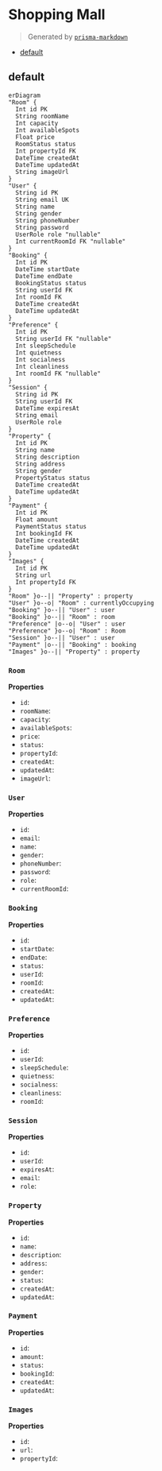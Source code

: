 # Shopping Mall
> Generated by [`prisma-markdown`](https://github.com/samchon/prisma-markdown)

- [default](#default)

## default
```mermaid
erDiagram
"Room" {
  Int id PK
  String roomName
  Int capacity
  Int availableSpots
  Float price
  RoomStatus status
  Int propertyId FK
  DateTime createdAt
  DateTime updatedAt
  String imageUrl
}
"User" {
  String id PK
  String email UK
  String name
  String gender
  String phoneNumber
  String password
  UserRole role "nullable"
  Int currentRoomId FK "nullable"
}
"Booking" {
  Int id PK
  DateTime startDate
  DateTime endDate
  BookingStatus status
  String userId FK
  Int roomId FK
  DateTime createdAt
  DateTime updatedAt
}
"Preference" {
  Int id PK
  String userId FK "nullable"
  Int sleepSchedule
  Int quietness
  Int socialness
  Int cleanliness
  Int roomId FK "nullable"
}
"Session" {
  String id PK
  String userId FK
  DateTime expiresAt
  String email
  UserRole role
}
"Property" {
  Int id PK
  String name
  String description
  String address
  String gender
  PropertyStatus status
  DateTime createdAt
  DateTime updatedAt
}
"Payment" {
  Int id PK
  Float amount
  PaymentStatus status
  Int bookingId FK
  DateTime createdAt
  DateTime updatedAt
}
"Images" {
  Int id PK
  String url
  Int propertyId FK
}
"Room" }o--|| "Property" : property
"User" }o--o| "Room" : currentlyOccupying
"Booking" }o--|| "User" : user
"Booking" }o--|| "Room" : room
"Preference" |o--o| "User" : user
"Preference" }o--o| "Room" : Room
"Session" }o--|| "User" : user
"Payment" |o--|| "Booking" : booking
"Images" }o--|| "Property" : property
```

### `Room`

**Properties**
  - `id`: 
  - `roomName`: 
  - `capacity`: 
  - `availableSpots`: 
  - `price`: 
  - `status`: 
  - `propertyId`: 
  - `createdAt`: 
  - `updatedAt`: 
  - `imageUrl`: 

### `User`

**Properties**
  - `id`: 
  - `email`: 
  - `name`: 
  - `gender`: 
  - `phoneNumber`: 
  - `password`: 
  - `role`: 
  - `currentRoomId`: 

### `Booking`

**Properties**
  - `id`: 
  - `startDate`: 
  - `endDate`: 
  - `status`: 
  - `userId`: 
  - `roomId`: 
  - `createdAt`: 
  - `updatedAt`: 

### `Preference`

**Properties**
  - `id`: 
  - `userId`: 
  - `sleepSchedule`: 
  - `quietness`: 
  - `socialness`: 
  - `cleanliness`: 
  - `roomId`: 

### `Session`

**Properties**
  - `id`: 
  - `userId`: 
  - `expiresAt`: 
  - `email`: 
  - `role`: 

### `Property`

**Properties**
  - `id`: 
  - `name`: 
  - `description`: 
  - `address`: 
  - `gender`: 
  - `status`: 
  - `createdAt`: 
  - `updatedAt`: 

### `Payment`

**Properties**
  - `id`: 
  - `amount`: 
  - `status`: 
  - `bookingId`: 
  - `createdAt`: 
  - `updatedAt`: 

### `Images`

**Properties**
  - `id`: 
  - `url`: 
  - `propertyId`: 